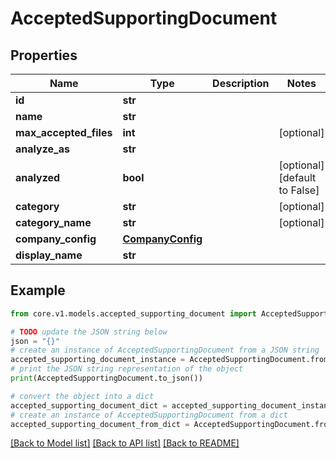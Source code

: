 # AcceptedSupportingDocument


## Properties

Name | Type | Description | Notes
------------ | ------------- | ------------- | -------------
**id** | **str** |  | 
**name** | **str** |  | 
**max_accepted_files** | **int** |  | [optional] 
**analyze_as** | **str** |  | 
**analyzed** | **bool** |  | [optional] [default to False]
**category** | **str** |  | [optional] 
**category_name** | **str** |  | [optional] 
**company_config** | [**CompanyConfig**](CompanyConfig.md) |  | 
**display_name** | **str** |  | 

## Example

```python
from core.v1.models.accepted_supporting_document import AcceptedSupportingDocument

# TODO update the JSON string below
json = "{}"
# create an instance of AcceptedSupportingDocument from a JSON string
accepted_supporting_document_instance = AcceptedSupportingDocument.from_json(json)
# print the JSON string representation of the object
print(AcceptedSupportingDocument.to_json())

# convert the object into a dict
accepted_supporting_document_dict = accepted_supporting_document_instance.to_dict()
# create an instance of AcceptedSupportingDocument from a dict
accepted_supporting_document_from_dict = AcceptedSupportingDocument.from_dict(accepted_supporting_document_dict)
```
[[Back to Model list]](../README.md#documentation-for-models) [[Back to API list]](../README.md#documentation-for-api-endpoints) [[Back to README]](../README.md)


